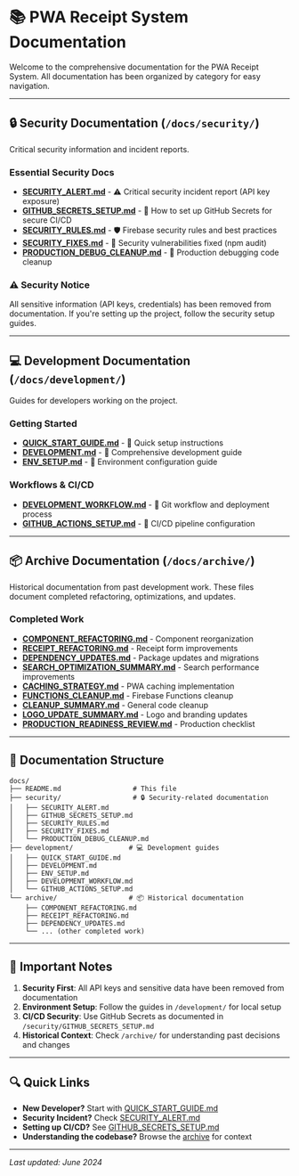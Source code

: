 # 📚 PWA Receipt System Documentation

Welcome to the comprehensive documentation for the PWA Receipt System. All documentation has been organized by category for easy navigation.

---

## 🔒 **Security Documentation** (`/docs/security/`)

Critical security information and incident reports.

### Essential Security Docs

- **[SECURITY_ALERT.md](./security/SECURITY_ALERT.md)** - ⚠️ Critical security incident report (API key exposure)
- **[GITHUB_SECRETS_SETUP.md](./security/GITHUB_SECRETS_SETUP.md)** - 🔑 How to set up GitHub Secrets for secure CI/CD
- **[SECURITY_RULES.md](./security/SECURITY_RULES.md)** - 🛡️ Firebase security rules and best practices
- **[SECURITY_FIXES.md](./security/SECURITY_FIXES.md)** - 🔧 Security vulnerabilities fixed (npm audit)
- **[PRODUCTION_DEBUG_CLEANUP.md](./security/PRODUCTION_DEBUG_CLEANUP.md)** - 🧹 Production debugging code cleanup

### ⚠️ **Security Notice**

All sensitive information (API keys, credentials) has been removed from documentation. If you're setting up the project, follow the security setup guides.

---

## 💻 **Development Documentation** (`/docs/development/`)

Guides for developers working on the project.

### Getting Started

- **[QUICK_START_GUIDE.md](./development/QUICK_START_GUIDE.md)** - 🚀 Quick setup instructions
- **[DEVELOPMENT.md](./development/DEVELOPMENT.md)** - 📖 Comprehensive development guide
- **[ENV_SETUP.md](./development/ENV_SETUP.md)** - 🔧 Environment configuration guide

### Workflows & CI/CD

- **[DEVELOPMENT_WORKFLOW.md](./development/DEVELOPMENT_WORKFLOW.md)** - 🔄 Git workflow and deployment process
- **[GITHUB_ACTIONS_SETUP.md](./development/GITHUB_ACTIONS_SETUP.md)** - 🤖 CI/CD pipeline configuration

---

## 📦 **Archive Documentation** (`/docs/archive/`)

Historical documentation from past development work. These files document completed refactoring, optimizations, and updates.

### Completed Work

- **[COMPONENT_REFACTORING.md](./archive/COMPONENT_REFACTORING.md)** - Component reorganization
- **[RECEIPT_REFACTORING.md](./archive/RECEIPT_REFACTORING.md)** - Receipt form improvements
- **[DEPENDENCY_UPDATES.md](./archive/DEPENDENCY_UPDATES.md)** - Package updates and migrations
- **[SEARCH_OPTIMIZATION_SUMMARY.md](./archive/SEARCH_OPTIMIZATION_SUMMARY.md)** - Search performance improvements
- **[CACHING_STRATEGY.md](./archive/CACHING_STRATEGY.md)** - PWA caching implementation
- **[FUNCTIONS_CLEANUP.md](./archive/FUNCTIONS_CLEANUP.md)** - Firebase Functions cleanup
- **[CLEANUP_SUMMARY.md](./archive/CLEANUP_SUMMARY.md)** - General code cleanup
- **[LOGO_UPDATE_SUMMARY.md](./archive/LOGO_UPDATE_SUMMARY.md)** - Logo and branding updates
- **[PRODUCTION_READINESS_REVIEW.md](./archive/PRODUCTION_READINESS_REVIEW.md)** - Production checklist

---

## 📂 **Documentation Structure**

```
docs/
├── README.md                  # This file
├── security/                  # 🔒 Security-related documentation
│   ├── SECURITY_ALERT.md
│   ├── GITHUB_SECRETS_SETUP.md
│   ├── SECURITY_RULES.md
│   ├── SECURITY_FIXES.md
│   └── PRODUCTION_DEBUG_CLEANUP.md
├── development/              # 💻 Development guides
│   ├── QUICK_START_GUIDE.md
│   ├── DEVELOPMENT.md
│   ├── ENV_SETUP.md
│   ├── DEVELOPMENT_WORKFLOW.md
│   └── GITHUB_ACTIONS_SETUP.md
└── archive/                  # 📦 Historical documentation
    ├── COMPONENT_REFACTORING.md
    ├── RECEIPT_REFACTORING.md
    ├── DEPENDENCY_UPDATES.md
    └── ... (other completed work)
```

---

## 🚨 **Important Notes**

1. **Security First**: All API keys and sensitive data have been removed from documentation
2. **Environment Setup**: Follow the guides in `/development/` for local setup
3. **CI/CD Security**: Use GitHub Secrets as documented in `/security/GITHUB_SECRETS_SETUP.md`
4. **Historical Context**: Check `/archive/` for understanding past decisions and changes

---

## 🔍 **Quick Links**

- **New Developer?** Start with [QUICK_START_GUIDE.md](./development/QUICK_START_GUIDE.md)
- **Security Incident?** Check [SECURITY_ALERT.md](./security/SECURITY_ALERT.md)
- **Setting up CI/CD?** See [GITHUB_SECRETS_SETUP.md](./security/GITHUB_SECRETS_SETUP.md)
- **Understanding the codebase?** Browse the [archive](./archive/) for context

---

_Last updated: June 2024_
